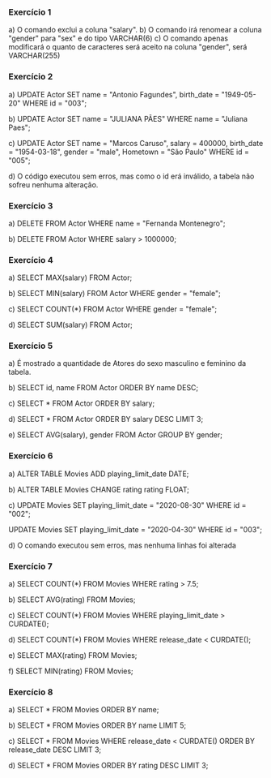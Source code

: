 ### Exercício 1
a) O comando exclui a coluna "salary".
b) O comando irá renomear a coluna "gender" para "sex" e do tipo VARCHAR(6)
c) O comando apenas modificará o quanto de caracteres será aceito na coluna "gender", será VARCHAR(255) 

### Exercício 2
a) UPDATE Actor
SET name = "Antonio Fagundes",	birth_date = "1949-05-20"
WHERE id = "003";

b) UPDATE Actor
SET name = "JULIANA PÃES"
WHERE name = "Juliana Paes";

c) UPDATE Actor
SET name = "Marcos Caruso", salary = 400000, 
	birth_date = "1954-03-18", gender = "male", 
    Hometown = "São Paulo"
WHERE id = "005";

d) O código executou sem erros, mas como o id erá inválido, a tabela não sofreu nenhuma alteração.


### Exercício 3
a) DELETE FROM Actor WHERE name = "Fernanda Montenegro";

b) DELETE FROM Actor 
WHERE salary > 1000000;


### Exercício 4

a) SELECT MAX(salary) FROM Actor;

b) SELECT MIN(salary) FROM Actor
WHERE gender = "female";

c) SELECT COUNT(*) FROM Actor
WHERE gender = "female";

d) SELECT SUM(salary) FROM Actor;


### Exercício 5

a) É mostrado a quantidade de Atores do sexo masculino e feminino da tabela.

b) SELECT id, name FROM Actor
ORDER BY name DESC;

c) SELECT * FROM Actor
ORDER BY salary;

d) SELECT * FROM Actor
ORDER BY salary DESC
LIMIT 3;

e) SELECT AVG(salary), gender FROM Actor
GROUP BY gender;


### Exercício 6

a) ALTER TABLE Movies 
ADD playing_limit_date DATE;

b) ALTER TABLE Movies CHANGE rating rating FLOAT;

c) UPDATE Movies
SET	playing_limit_date = "2020-08-30"
WHERE id = "002";

UPDATE Movies
SET	playing_limit_date = "2020-04-30"
WHERE id = "003";

d) O comando executou sem erros, mas nenhuma linhas foi alterada


### Exercício 7

a) SELECT COUNT(*) FROM Movies 
WHERE rating > 7.5;

b) SELECT AVG(rating) FROM Movies;

c) SELECT COUNT(*) FROM Movies 
WHERE playing_limit_date > CURDATE();

d) SELECT COUNT(*) FROM Movies 
WHERE release_date < CURDATE();

e) SELECT MAX(rating) FROM Movies;

f) SELECT MIN(rating) FROM Movies;

### Exercício 8

a) SELECT * FROM Movies 
ORDER BY name;

b) SELECT * FROM Movies 
ORDER BY name LIMIT 5;

c) SELECT * FROM Movies
WHERE release_date < CURDATE() 
ORDER BY release_date DESC 
LIMIT 3;

d) SELECT * FROM Movies
ORDER BY rating DESC 
LIMIT 3;
